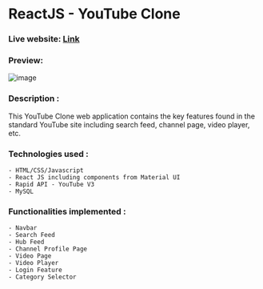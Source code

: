 # ReactJS - YouTube Clone

### Live website: [Link](https://youtube-clone-tharusan-vijayakumar.netlify.app)
### Preview:

![image](https://user-images.githubusercontent.com/108695481/193467766-816d4243-2ef4-4363-8c65-4f0c4800e5d1.png)

### Description :
This YouTube Clone web application contains the key features found in the standard YouTube site including search feed, channel page, video player, etc.  

### Technologies used :
    - HTML/CSS/Javascript
    - React JS including components from Material UI
    - Rapid API - YouTube V3
    - MySQL
    

### Functionalities implemented :
    - Navbar
    - Search Feed
    - Hub Feed
    - Channel Profile Page
    - Video Page
    - Video Player
    - Login Feature
    - Category Selector
